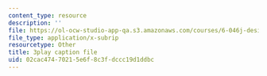 ```yaml
---
content_type: resource
description: ''
file: https://ol-ocw-studio-app-qa.s3.amazonaws.com/courses/6-046j-design-and-analysis-of-algorithms-spring-2015/02cac47470215e6f8c3fdccc19d1ddbc_KqqOXndnvic.vtt
file_type: application/x-subrip
resourcetype: Other
title: 3play caption file
uid: 02cac474-7021-5e6f-8c3f-dccc19d1ddbc
---
```

